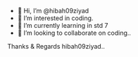 - 👋 Hi, I’m @hibah09ziyad
- 👀 I’m interested in coding. 
- 🌱 I’m currently learning in std 7
- 💞️ I’m looking to collaborate on coding.. 

Thanks & Regards 
    hibah09ziyad..
